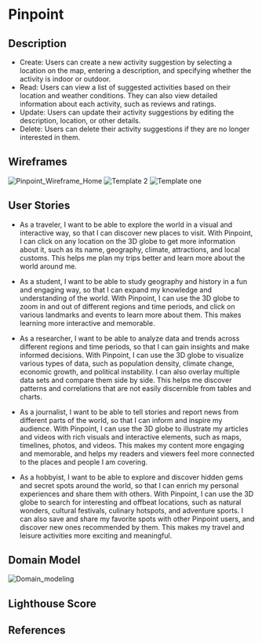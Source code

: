# Pinpoint

## Description

  - Create: Users can create a new activity suggestion by selecting a location on the map, entering a description, and specifying whether the activity is indoor or outdoor.
  - Read: Users can view a list of suggested activities based on their location and weather conditions. They can also view detailed information about each activity, such as reviews and ratings.
  - Update: Users can update their activity suggestions by editing the description, location, or other details.
  - Delete: Users can delete their activity suggestions if they are no longer interested in them.

## Wireframes

![Pinpoint_Wireframe_Home](https://user-images.githubusercontent.com/81731210/229587616-8d084a11-ff1f-4f1d-b37d-20d7f79c9f4b.png)
![Template 2](https://user-images.githubusercontent.com/81731210/229587647-4b0ba33f-7543-4faf-b082-1f987222b38e.png)
![Template one](https://user-images.githubusercontent.com/81731210/229587657-1ca8914c-669c-4f5e-aa74-705c19530c62.png)


## User Stories

  - As a traveler, I want to be able to explore the world in a visual and interactive way, so that I can discover new places to visit. With Pinpoint, I can click on any location on the 3D globe to get more information about it, such as its name, geography, climate, attractions, and local customs. This helps me plan my trips better and learn more about the world around me.

  - As a student, I want to be able to study geography and history in a fun and engaging way, so that I can expand my knowledge and understanding of the world. With Pinpoint, I can use the 3D globe to zoom in and out of different regions and time periods, and click on various landmarks and events to learn more about them. This makes learning more interactive and memorable.

  - As a researcher, I want to be able to analyze data and trends across different regions and time periods, so that I can gain insights and make informed decisions. With Pinpoint, I can use the 3D globe to visualize various types of data, such as population density, climate change, economic growth, and political instability. I can also overlay multiple data sets and compare them side by side. This helps me discover patterns and correlations that are not easily discernible from tables and charts.

  - As a journalist, I want to be able to tell stories and report news from different parts of the world, so that I can inform and inspire my audience. With Pinpoint, I can use the 3D globe to illustrate my articles and videos with rich visuals and interactive elements, such as maps, timelines, photos, and videos. This makes my content more engaging and memorable, and helps my readers and viewers feel more connected to the places and people I am covering.

  - As a hobbyist, I want to be able to explore and discover hidden gems and secret spots around the world, so that I can enrich my personal experiences and share them with others. With Pinpoint, I can use the 3D globe to search for interesting and offbeat locations, such as natural wonders, cultural festivals, culinary hotspots, and adventure sports. I can also save and share my favorite spots with other Pinpoint users, and discover new ones recommended by them. This makes my travel and leisure activities more exciting and meaningful.
## Domain Model

![Domain_modeling](https://user-images.githubusercontent.com/81731210/229601719-1c29cefe-c1b4-43f8-8bee-7dc8e9165ec7.png)


## Lighthouse Score

## References
